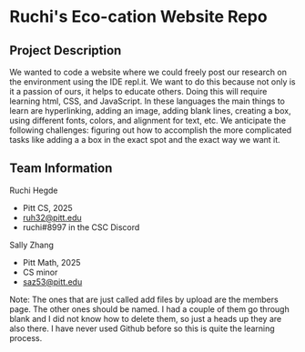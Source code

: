 # Ruchi's Eco-cation Website Repo

## Project Description
We wanted to code a website where we could freely post our research on the environment using the IDE repl.it.
We want to do this because not only is it a passion of ours, it helps to educate others.
Doing this will require learning html, CSS, and JavaScript. In these languages the main things to learn are hyperlinking, adding an image, adding blank lines, creating a box, using different fonts, colors, and alignment for text, etc. 
We anticipate the following challenges: figuring out how to accomplish the more complicated tasks like adding a a box in the exact spot and the exact way we want it.

## Team Information
Ruchi Hegde
* Pitt CS, 2025
* ruh32@pitt.edu
* ruchi#8997 in the CSC Discord

Sally Zhang
* Pitt Math, 2025
* CS minor
* saz53@pitt.edu

Note: The ones that are just called add files by upload are the members page. The other ones should be named. I had a couple of them go through blank and I did not know how to delete them, so just a heads up they are also there. I have never used Github before so this is quite the learning process. 
